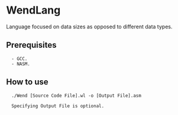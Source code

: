 # WendLang
Language focused on data sizes as opposed to different data types.

## Prerequisites
```
  - GCC.
  - NASM.
```

## How to use
```
  ./Wend [Source Code File].wl -o [Output File].asm
  
  Specifying Output File is optional.
```

